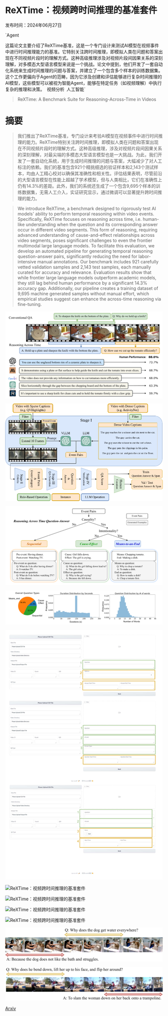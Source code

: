 # ReXTime：视频跨时间推理的基准套件

发布时间：2024年06月27日

`Agent

这篇论文主要介绍了ReXTime基准，这是一个专门设计来测试AI模型在视频事件中进行时间推理能力的基准。它特别关注跨时间推理，即模拟人类在问题和答案出现在不同视频片段时的理解方式。这种高级推理涉及对视频片段间因果关系的深刻理解，对多模态大型语言模型来说是一个挑战。论文中提到，他们开发了一套自动化系统来生成时间推理的问题与答案，并建立了一个包含多个样本的训练数据集。这个工作更偏向于Agent的范畴，因为它涉及创建和评估能够进行复杂时间推理的AI模型，这些模型可以被视为智能Agent，能够在特定任务（如视频理解）中执行复杂的推理和决策。` `视频分析` `人工智能`

> ReXTime: A Benchmark Suite for Reasoning-Across-Time in Videos

# 摘要

> 我们推出了ReXTime基准，专门设计来考验AI模型在视频事件中进行时间推理的能力。ReXTime特别关注跨时间推理，即模拟人类在问题和答案出现在不同视频片段时的理解方式。这种高级推理，涉及对视频片段间因果关系的深刻理解，对最尖端的多模态大型语言模型也是一大挑战。为此，我们开发了一套自动化系统，用于生成时间推理的问题与答案，大幅减少了对人工标注的依赖。我们的基准包含921个精挑细选的验证样本和2,143个测试样本，均由人工精心校对以确保其准确性和相关性。评估结果表明，尽管前沿的大型语言模型在性能上超越了学术模型，但与人类相比，它们在准确性上仍有14.3%的差距。此外，我们的系统还生成了一个包含9,695个样本的训练数据集，无需人工介入，实证研究显示，通过微调可以显著提升跨时间推理的能力。

> We introduce ReXTime, a benchmark designed to rigorously test AI models' ability to perform temporal reasoning within video events. Specifically, ReXTime focuses on reasoning across time, i.e. human-like understanding when the question and its corresponding answer occur in different video segments. This form of reasoning, requiring advanced understanding of cause-and-effect relationships across video segments, poses significant challenges to even the frontier multimodal large language models. To facilitate this evaluation, we develop an automated pipeline for generating temporal reasoning question-answer pairs, significantly reducing the need for labor-intensive manual annotations. Our benchmark includes 921 carefully vetted validation samples and 2,143 test samples, each manually curated for accuracy and relevance. Evaluation results show that while frontier large language models outperform academic models, they still lag behind human performance by a significant 14.3% accuracy gap. Additionally, our pipeline creates a training dataset of 9,695 machine generated samples without manual effort, which empirical studies suggest can enhance the across-time reasoning via fine-tuning.

![ReXTime：视频跨时间推理的基准套件](../../../paper_images/2406.19392/x1.png)

![ReXTime：视频跨时间推理的基准套件](../../../paper_images/2406.19392/main8.png)

![ReXTime：视频跨时间推理的基准套件](../../../paper_images/2406.19392/x2.png)

![ReXTime：视频跨时间推理的基准套件](../../../paper_images/2406.19392/x3.png)

![ReXTime：视频跨时间推理的基准套件](../../../paper_images/2406.19392/x4.png)

![ReXTime：视频跨时间推理的基准套件](../../../paper_images/2406.19392/qualitative_1.png)

![ReXTime：视频跨时间推理的基准套件](../../../paper_images/2406.19392/qualitative_2.png)

![ReXTime：视频跨时间推理的基准套件](../../../paper_images/2406.19392/qualitative_3.png)

![ReXTime：视频跨时间推理的基准套件](../../../paper_images/2406.19392/qualitative_4.png)

![ReXTime：视频跨时间推理的基准套件](../../../paper_images/2406.19392/qualitative_5.png)

![ReXTime：视频跨时间推理的基准套件](../../../paper_images/2406.19392/qualitative_6.png)

[Arxiv](https://arxiv.org/abs/2406.19392)